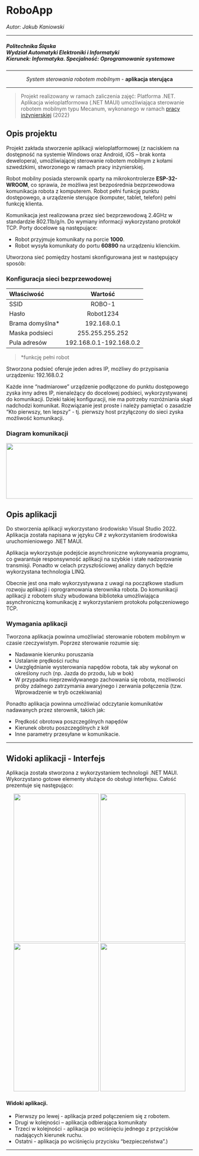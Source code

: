 # __RoboApp__

<p align="left"><i>Autor: Jakub Kaniowski</i></p>

<hr/>
<h5>Politechnika Śląska</br>
Wydział Automatyki Elektroniki i Informatyki</br>
Kierunek: Informatyka. Specjalność: Oprogramowanie systemowe</h5>


<hr/>
<p align="center"><i> System sterowania robotem mobilnym </i>- <b>aplikacja sterująca</b> </p>
<hr/>

> Projekt realizowany w ramach zaliczenia zajęć: Platforma .NET. Aplikacja wieloplatformowa (.NET MAUI) umożliwiająca sterowanie robotem mobilnym typu Mecanum, wykonanego w ramach [pracy inżynierskiej](https://github.com/kakubus/EngineerProject_View/) (2022)


## Opis projektu

Projekt zakłada stworzenie aplikacji wieloplatformowej (z naciskiem na dostępność na systemie Windows oraz Android, iOS – brak konta dewelopera), umożliwiającej sterowanie robotem mobilnym z kołami szwedzkimi, stworzonego w ramach pracy inżynierskiej.

Robot mobilny posiada sterownik oparty na mikrokontrolerze **__ESP-32-WROOM__**, co sprawia, że możliwa jest bezpośrednia bezprzewodowa komunikacja robota z komputerem. Robot pełni funkcję punktu dostępowego, a urządzenie sterujące (komputer, tablet, telefon) pełni funkcję klienta.

Komunikacja jest realizowana przez sieć bezprzewodową 2.4GHz w standardzie 802.11b/g/n. Do wymiany informacji wykorzystano protokół TCP. Porty docelowe są następujące:

*	Robot przyjmuje komunikaty na porcie **1000**. 
*	Robot wysyła komunikaty do portu **60890** na urządzeniu klienckim.

Utworzona sieć pomiędzy hostami skonfigurowana jest w następujący sposób:

### Konfiguracja sieci bezprzewodowej

| Właściwość | Wartość |
| :---         |     :---:      |
| SSID  | ROBO-1     | 
| Hasło   | Robot1234     |
| Brama domyślna*   | 192.168.0.1     |
| Maska podsieci   | 255.255.255.252    |
| Pula adresów   | 192.168.0.1-192.168.0.2    |

> *funkcję pełni robot

Stworzona podsieć oferuje jeden adres IP, możliwy do przypisania urządzeniu: 192.168.0.2

Każde inne “nadmiarowe” urządzenie podłączone do punktu dostępowego zyska inny adres IP, nienależący do docelowej podsieci, wykorzystywanej do komunikacji. Dzieki takiej konfiguracji, nie ma potrzeby rozróżniania skąd nadchodzi komunikat. Rozwiązanie jest proste i należy pamiętać o zasadzie “Kto pierwszy, ten lepszy” - tj. pierwszy host przyłączony do sieci zyska możliwość komunikacji. 

### Diagram komunikacji
<p align="center">
<img width="600" height="150" src="https://user-images.githubusercontent.com/73018121/216727834-0bc6e31a-bfa5-4d01-a6bf-6801a95279e3.png">
</p>

## Opis aplikacji
Do stworzenia aplikacji wykorzystano środowisko Visual Studio 2022. Aplikacja została napisana w języku C# z wykorzystaniem środowiska uruchomieniowego .NET MAUI.

Aplikacja wykorzystuje podejście asynchroniczne wykonywania programu, co gwarantuje responsywność aplikacji na szybkie i stałe nadzorowanie transmisji. Ponadto w celach przyszłościowej analizy danych będzie wykorzystana technologia LINQ. 

Obecnie jest ona mało wykorzystywana z uwagi na początkowe stadium rozwoju aplikacji i oprogramowania sterownika robota. Do komunikacji aplikacji z robotem służy wbudowana biblioteka umożliwiająca asynchroniczną komunikację z wykorzystaniem protokołu połączeniowego TCP.

### Wymagania aplikacji

Tworzona aplikacja powinna umożliwiać sterowanie robotem mobilnym w czasie rzeczywistym. Poprzez sterowanie rozumie się:

*	Nadawanie kierunku poruszania
*	Ustalanie prędkości ruchu
*	Uwzględnianie wysterowania napędów robota, tak aby wykonał on określony ruch (np. Jazda do przodu, lub w bok)
*	W przypadku nieprzewidywanego zachowania się robota, możliwości próby zdalnego zatrzymania awaryjnego i zerwania połączenia (tzw. Wprowadzenie w tryb oczekiwania)

Ponadto aplikacja powinna umożliwiać odczytanie komunikatów nadawanych przez sterownik, takich jak:
*	Prędkość obrotowa poszczególnych napędów
*	Kierunek obrotu poszczególnych z kół
*	Inne parametry przesyłane w komunikacie.


***

## Widoki aplikacji - Interfejs

Aplikacja została stworzona z wykorzystaniem technologii .NET MAUI. Wykorzystano gotowe elementy służące do obsługi interfejsu. Całość prezentuje się następująco:


<p align="center">
<img width="230" height="400" src="https://user-images.githubusercontent.com/73018121/216775430-202190ff-7de3-4f59-b99e-a726c67663d2.png">
<img width="230" height="400" src="https://user-images.githubusercontent.com/73018121/216775440-23898c4e-3ca8-49bd-98c5-96052a19d6b9.png">
<img width="230" height="400" src="https://user-images.githubusercontent.com/73018121/216775474-e8b5db16-bdf0-4e4f-81ad-48b2649cd388.png">
<img width="230" height="400" src="https://user-images.githubusercontent.com/73018121/216775501-ceeaec4e-c31c-4819-94c0-fbf822c9a85c.png">
</p>

#### Widoki aplikacji. 
* Pierwszy po lewej - aplikacja przed połączeniem się z robotem. 
* Drugi w kolejności – aplikacja odbierająca komunikaty
* Trzeci w kolejności -  aplikacja po wciśnięciu jednego z przycisków nadających kierunek ruchu. 
* Ostatni -  aplikacja po wciśnięciu przycisku “bezpieczeństwa”.)

***
